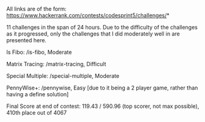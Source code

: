 All links are of the form: https://www.hackerrank.com/contests/codesprint5/challenges/*

11 challenges in the span of 24 hours. Due to the difficulty of the challenges as it progressed,
only the challenges that I did moderately well in are presented here.

Is Fibo: /is-fibo, Moderate

Matrix Tracing: /matrix-tracing, Difficult

Special Multiple: /special-multiple, Moderate

PennyWise+: /pennywise, Easy [due to it being a 2 player game, rather than having a define solution]

Final Score at end of contest: 119.43 / 590.96 (top scorer, not max possible), 410th place out of 4067
